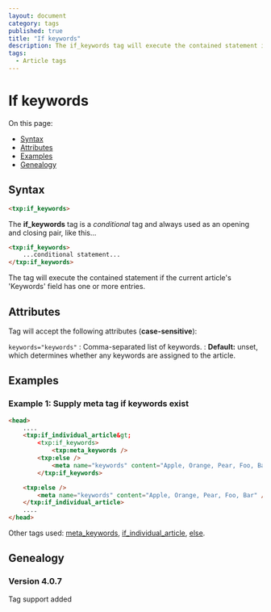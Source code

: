 ```yaml
---
layout: document
category: tags
published: true
title: "If keywords"
description: The if_keywords tag will execute the contained statement if the current article's 'Keywords' field has one or more entries.
tags:
  - Article tags
---
```


# If keywords

On this page:

* [Syntax](#syntax)
* [Attributes](#attributes)
* [Examples](#examples)
* [Genealogy](#genealogy)

## Syntax

~~~ html
<txp:if_keywords>
~~~

The **if_keywords** tag is a *conditional* tag and always used as an opening and closing pair, like this...

~~~ html
<txp:if_keywords>
    ...conditional statement...
</txp:if_keywords>
~~~

The tag will execute the contained statement if the current article's 'Keywords' field has one or more entries.

## Attributes

Tag will accept the following attributes (**case-sensitive**):

`keywords="keywords"`
: Comma-separated list of keywords.
: **Default:** unset, which determines whether any keywords are assigned to the article.

## Examples

### Example 1: Supply meta tag if keywords exist

~~~ html
<head>
    ....
    <txp:if_individual_article&gt;
        <txp:if_keywords>
            <txp:meta_keywords />
        <txp:else />
            <meta name="keywords" content="Apple, Orange, Pear, Foo, Bar" />
        </txp:if_keywords>

    <txp:else />
        <meta name="keywords" content="Apple, Orange, Pear, Foo, Bar" />
    </txp:if_individual_article>
    ....
</head>
~~~

Other tags used: [meta_keywords](meta_keywords), [if_individual_article](if_individual_article), [else](else).

## Genealogy

### Version 4.0.7

Tag support added
